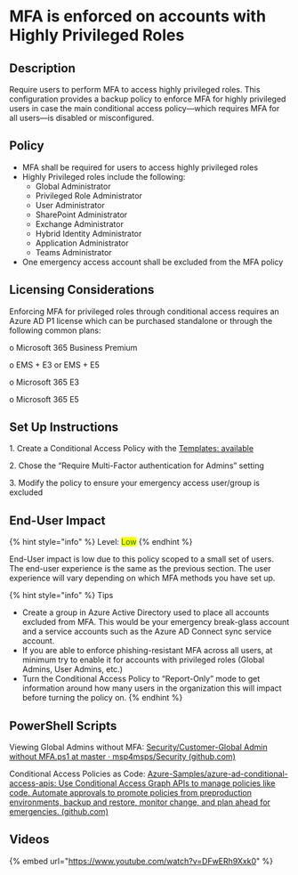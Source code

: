# MFA is enforced on accounts with Highly Privileged Roles

## Description

Require users to perform MFA to access highly privileged roles. This configuration provides a backup policy to enforce MFA for highly privileged users in case the main conditional access policy—which requires MFA for all users—is disabled or misconfigured.

## Policy

* MFA shall be required for users to access highly privileged roles
* Highly Privileged roles include the following:
  * Global Administrator
  * Privileged Role Administrator
  * User Administrator
  * SharePoint Administrator
  * Exchange Administrator
  * Hybrid Identity Administrator
  * Application Administrator
  * Teams Administrator
* One emergency access account shall be excluded from the MFA policy

## Licensing Considerations

Enforcing MFA for privileged roles through conditional access requires an Azure AD P1 license which can be purchased standalone or through the following common plans:

o   Microsoft 365 Business Premium

o   EMS + E3 or EMS + E5

o   Microsoft 365 E3

o   Microsoft 365 E5

## Set Up Instructions

1\. Create a Conditional Access Policy with the [Templates:  available](https://learn.microsoft.com/en-us/azure/active-directory/conditional-access/concept-conditional-access-policy-common#conditional-access-templates-preview)

2\. Chose the “Require Multi-Factor authentication for Admins” setting

3\. Modify the policy to ensure your emergency access user/group is excluded

## End-User Impact&#x20;

{% hint style="info" %}
Level: <mark style="color:green;">Low</mark>
{% endhint %}

End-User impact is low due to this policy scoped to a small set of users. The end-user experience is the same as the previous section. The user experience will vary depending on which MFA methods you have set up.

{% hint style="info" %}
Tips

* Create a group in Azure Active Directory used to place all accounts excluded from MFA. This would be your emergency break-glass account and a service accounts such as the Azure AD Connect sync service account.
* If you are able to enforce phishing-resistant MFA across all users, at minimum try to enable it for accounts with privileged roles (Global Admins, User Admins, etc.)
* Turn the Conditional Access Policy to “Report-Only” mode to get information around how many users in the organization this will impact before turning the policy on.
{% endhint %}

## PowerShell Scripts

Viewing Global Admins without MFA: [Security/Customer-Global Admin without MFA.ps1 at master · msp4msps/Security (github.com)](https://github.com/msp4msps/Security/blob/master/Customer-Global%20Admin%20without%20MFA.ps1)

Conditional Access Policies as Code: [Azure-Samples/azure-ad-conditional-access-apis: Use Conditional Access Graph APIs to manage policies like code. Automate approvals to promote policies from preproduction environments, backup and restore, monitor change, and plan ahead for emergencies. (github.com)](https://github.com/Azure-Samples/azure-ad-conditional-access-apis)

## Videos

{% embed url="https://www.youtube.com/watch?v=DFwERh9Xxk0" %}
